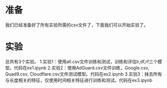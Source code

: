 # 准备
我们已经准备好了所有实验所需的csv文件了，下面我们可以开始实验了。
# 实验
总共有3个实验。
1.实验1：使用all.csv文件训练和测试，训练和评估lr,df,rf三个模型。代码在ex1.ipynb
2.实验2：使用AdGuard.csv文件训练，Google.csv, Quad9.csv, Cloudflare.csv文件测试模型。代码在ex2.ipynb
3.实验3：抹去所有与长度相关的特征，仅使用时间相关特征进行训练和测试。代码在ex3.ipynb
